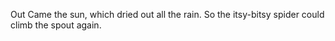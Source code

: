



Out Came the sun, which dried out all the rain.
So the itsy-bitsy spider could climb the spout again.


